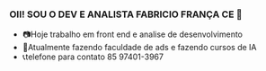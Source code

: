 ###  OII! SOU O DEV E  ANALISTA FABRICIO FRANÇA CE  👋

- 📷Hoje trabalho em front end e analise de desenvolvimento
- 📘Atualmente fazendo faculdade de ads e fazendo cursos de IA 
- 📞telefone para contato 85 97401-3967

